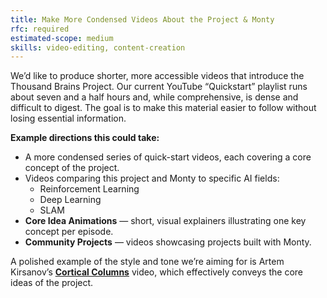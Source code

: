```yaml
---
title: Make More Condensed Videos About the Project & Monty
rfc: required
estimated-scope: medium
skills: video-editing, content-creation
---
```


We’d like to produce shorter, more accessible videos that introduce the Thousand Brains Project. Our current YouTube “Quickstart” playlist runs about seven and a half hours and, while comprehensive, is dense and difficult to digest. The goal is to make this material easier to follow without losing essential information.

**Example directions this could take:**
- A more condensed series of quick-start videos, each covering a core concept of the project.
- Videos comparing this project and Monty to specific AI fields:
  - Reinforcement Learning
  - Deep Learning
  - SLAM
- **Core Idea Animations** — short, visual explainers illustrating one key concept per episode.
- **Community Projects** — videos showcasing projects built with Monty.

A polished example of the style and tone we’re aiming for is Artem Kirsanov’s [**Cortical Columns**](https://www.youtube.com/watch?v=Dykkubb-Qus) video, which effectively conveys the core ideas of the project.